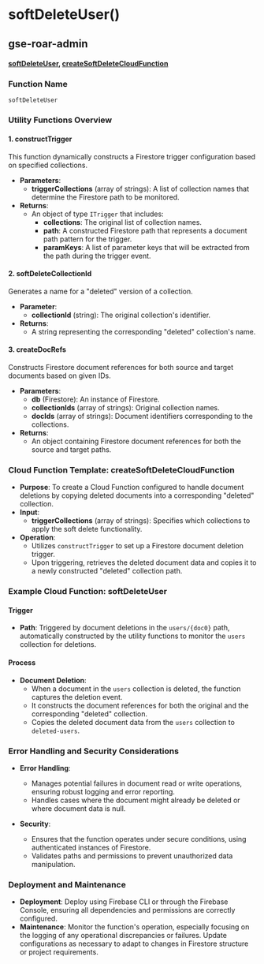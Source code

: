 # softDeleteUser()

## gse-roar-admin

#### [softDeleteUser](https://github.com/yeatmanlab/roar-firebase-functions/blob/e784650492722d24069aa9b0704d1873ea5dafee/gse-roar-admin/functions/src/index.ts#L1069), [createSoftDeleteCloudFunction](https://github.com/yeatmanlab/roar-firebase-functions/blob/e784650492722d24069aa9b0704d1873ea5dafee/gse-roar-admin/functions/src/soft-delete.ts#L55)

### Function Name
`softDeleteUser`

### Utility Functions Overview

#### 1. **constructTrigger**
This function dynamically constructs a Firestore trigger configuration based on specified collections.

- **Parameters**:
  - **triggerCollections** (array of strings): A list of collection names that determine the Firestore path to be monitored.
- **Returns**:
  - An object of type `ITrigger` that includes:
    - **collections**: The original list of collection names.
    - **path**: A constructed Firestore path that represents a document path pattern for the trigger.
    - **paramKeys**: A list of parameter keys that will be extracted from the path during the trigger event.

#### 2. **softDeleteCollectionId**
Generates a name for a "deleted" version of a collection.

- **Parameter**:
  - **collectionId** (string): The original collection's identifier.
- **Returns**:
  - A string representing the corresponding "deleted" collection's name.

#### 3. **createDocRefs**
Constructs Firestore document references for both source and target documents based on given IDs.

- **Parameters**:
  - **db** (Firestore): An instance of Firestore.
  - **collectionIds** (array of strings): Original collection names.
  - **docIds** (array of strings): Document identifiers corresponding to the collections.
- **Returns**:
  - An object containing Firestore document references for both the source and target paths.

### Cloud Function Template: createSoftDeleteCloudFunction

- **Purpose**: To create a Cloud Function configured to handle document deletions by copying deleted documents into a corresponding "deleted" collection.
- **Input**:
  - **triggerCollections** (array of strings): Specifies which collections to apply the soft delete functionality.
- **Operation**:
  - Utilizes `constructTrigger` to set up a Firestore document deletion trigger.
  - Upon triggering, retrieves the deleted document data and copies it to a newly constructed "deleted" collection path.

### Example Cloud Function: softDeleteUser

#### Trigger
- **Path**: Triggered by document deletions in the `users/{doc0}` path, automatically constructed by the utility functions to monitor the `users` collection for deletions.

#### Process
- **Document Deletion**:
  - When a document in the `users` collection is deleted, the function captures the deletion event.
  - It constructs the document references for both the original and the corresponding "deleted" collection.
  - Copies the deleted document data from the `users` collection to `deleted-users`.

### Error Handling and Security Considerations

- **Error Handling**:
  - Manages potential failures in document read or write operations, ensuring robust logging and error reporting.
  - Handles cases where the document might already be deleted or where document data is null.

- **Security**:
  - Ensures that the function operates under secure conditions, using authenticated instances of Firestore.
  - Validates paths and permissions to prevent unauthorized data manipulation.

### Deployment and Maintenance

- **Deployment**: Deploy using Firebase CLI or through the Firebase Console, ensuring all dependencies and permissions are correctly configured.
- **Maintenance**: Monitor the function's operation, especially focusing on the logging of any operational discrepancies or failures. Update configurations as necessary to adapt to changes in Firestore structure or project requirements.
